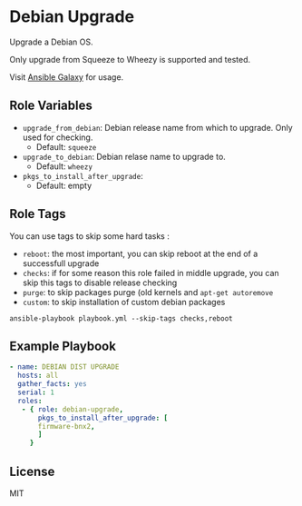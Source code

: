 Debian Upgrade
==============

Upgrade a Debian OS.

Only upgrade from Squeeze to Wheezy is supported and tested.

Visit [Ansible Galaxy](https://galaxy.ansible.com/list#/roles/3177) for usage.


Role Variables
--------------

* `upgrade_from_debian`: Debian release name from which to upgrade. Only used for checking.
    * Default: `squeeze`
* `upgrade_to_debian`: Debian relase name to upgrade to.
    * Default: `wheezy`
* `pkgs_to_install_after_upgrade`:
    * Default: empty


Role Tags
---------

You can use tags to skip some hard tasks :
* `reboot`: the most important, you can skip reboot at the end of a successfull upgrade
* `checks`: if for some reason this role failed in middle upgrade, you can skip this tags to disable release checking
* `purge`: to skip packages purge (old kernels and `apt-get autoremove`
* `custom`: to skip installation of custom debian packages

```
ansible-playbook playbook.yml --skip-tags checks,reboot
```

Example Playbook
----------------


```yaml
- name: DEBIAN DIST UPGRADE
  hosts: all
  gather_facts: yes
  serial: 1
  roles:
   - { role: debian-upgrade,
       pkgs_to_install_after_upgrade: [
       firmware-bnx2,
       ]
     }
```


License
-------

MIT

